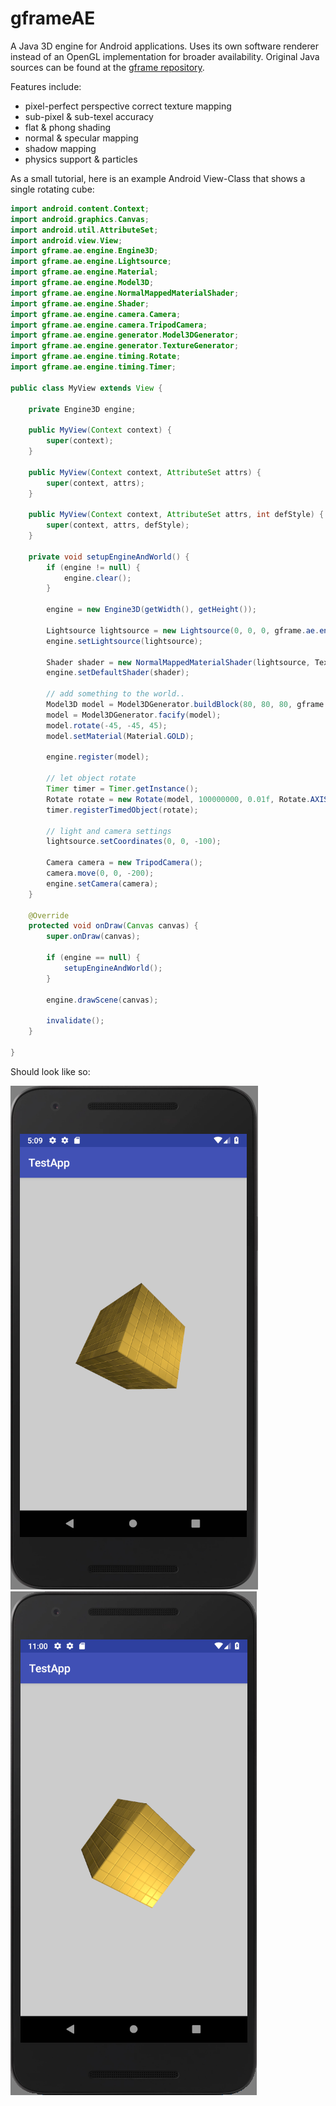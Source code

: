 # gframeAE
A Java 3D engine for Android applications. Uses its own software renderer instead of an OpenGL implementation for broader availability. Original Java sources can be found at the [gframe repository](https://github.com/conradplake/gframe).

Features include:
 - pixel-perfect perspective correct texture mapping
 - sub-pixel & sub-texel accuracy
 - flat & phong shading
 - normal & specular mapping
 - shadow mapping
 - physics support & particles



As a small tutorial, here is an example Android View-Class that shows a single rotating cube:

```java
import android.content.Context;
import android.graphics.Canvas;
import android.util.AttributeSet;
import android.view.View;
import gframe.ae.engine.Engine3D;
import gframe.ae.engine.Lightsource;
import gframe.ae.engine.Material;
import gframe.ae.engine.Model3D;
import gframe.ae.engine.NormalMappedMaterialShader;
import gframe.ae.engine.Shader;
import gframe.ae.engine.camera.Camera;
import gframe.ae.engine.camera.TripodCamera;
import gframe.ae.engine.generator.Model3DGenerator;
import gframe.ae.engine.generator.TextureGenerator;
import gframe.ae.engine.timing.Rotate;
import gframe.ae.engine.timing.Timer;

public class MyView extends View {

    private Engine3D engine;

    public MyView(Context context) {
        super(context);
    }

    public MyView(Context context, AttributeSet attrs) {
        super(context, attrs);
    }

    public MyView(Context context, AttributeSet attrs, int defStyle) {
        super(context, attrs, defStyle);
    }

    private void setupEngineAndWorld() {
        if (engine != null) {
            engine.clear();
        }

        engine = new Engine3D(getWidth(), getHeight());

        Lightsource lightsource = new Lightsource(0, 0, 0, gframe.ae.engine.Color.white, Lightsource.MAX_INTENSITY);
        engine.setLightsource(lightsource);

        Shader shader = new NormalMappedMaterialShader(lightsource, TextureGenerator.generateTileTextureNormalMap(256, 256, 32));
        engine.setDefaultShader(shader);

        // add something to the world..
        Model3D model = Model3DGenerator.buildBlock(80, 80, 80, gframe.ae.engine.Color.white);
        model = Model3DGenerator.facify(model);
        model.rotate(-45, -45, 45);  
        model.setMaterial(Material.GOLD);
        
        engine.register(model);

        // let object rotate
        Timer timer = Timer.getInstance();
        Rotate rotate = new Rotate(model, 100000000, 0.01f, Rotate.AXIS_Z);
        timer.registerTimedObject(rotate);

        // light and camera settings
        lightsource.setCoordinates(0, 0, -100);

        Camera camera = new TripodCamera();
        camera.move(0, 0, -200);
        engine.setCamera(camera);
    }

    @Override
    protected void onDraw(Canvas canvas) {
        super.onDraw(canvas);

        if (engine == null) {
            setupEngineAndWorld();
        }

        engine.drawScene(canvas);

        invalidate();
    }

}
```

Should look like so:

![alt text](https://github.com/conradplake/gframeAE/blob/master/TestApp_Screenshot.png "Test application screenshot") ![alt text](https://github.com/conradplake/gframeAE/blob/master/TestApp_Screenshot2.png "Test application screenshot")
